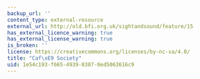 ```yaml
---
backup_url: ''
content_type: external-resource
external_url: http://old.bfi.org.uk/sightandsound/feature/15
has_external_licence_warning: true
has_external_license_warning: true
is_broken: ''
license: https://creativecommons.org/licenses/by-nc-sa/4.0/
title: "Caf\xE9 Society"
uid: 1e54c193-f665-4939-8387-0ed5063616c9
---
```

